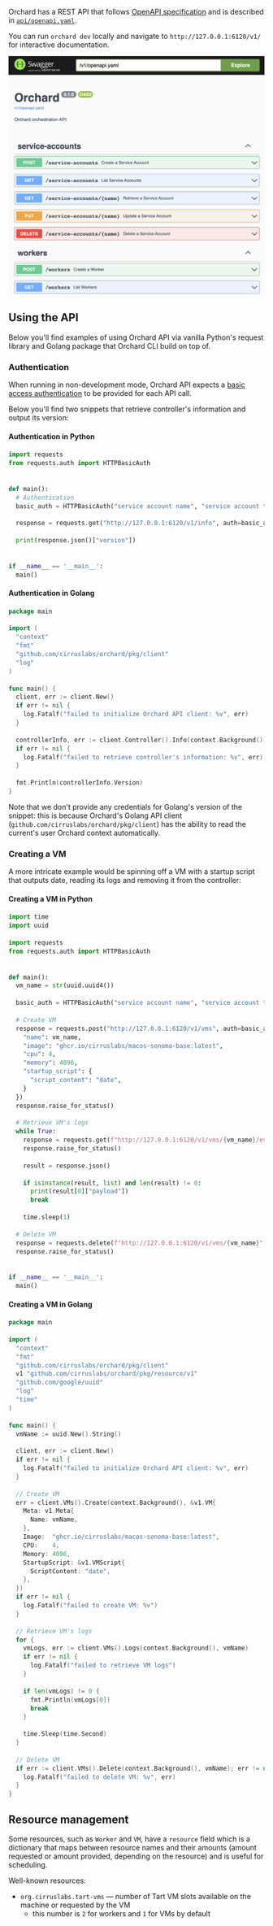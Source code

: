 Orchard has a REST API that follows [OpenAPI specification](https://swagger.io/specification/) and is described in [`api/openapi.yaml`](https://github.com/cirruslabs/orchard/blob/main/api/openapi.yaml).

You can run `orchard dev` locally and navigate to `http://127.0.0.1:6120/v1/` for interactive documentation.

![](/assets/images/orchard/orchard-api-documentation-browser.png)

## Using the API

Below you'll find examples of using Orchard API via vanilla Python's request library and Golang package that Orchard CLI build on top of.

### Authentication

When running in non-development mode, Orchard API expects a [basic access authentication](https://en.wikipedia.org/wiki/Basic_access_authentication) to be provided for each API call.

Below you'll find two snippets that retrieve controller's information and output its version:

#### Authentication in Python

```python
import requests
from requests.auth import HTTPBasicAuth


def main():
  # Authentication
  basic_auth = HTTPBasicAuth("service account name", "service account token")

  response = requests.get("http://127.0.0.1:6120/v1/info", auth=basic_auth)

  print(response.json()["version"])


if __name__ == '__main__':
  main()
```

#### Authentication in Golang

```go
package main

import (
  "context"
  "fmt"
  "github.com/cirruslabs/orchard/pkg/client"
  "log"
)

func main() {
  client, err := client.New()
  if err != nil {
    log.Fatalf("failed to initialize Orchard API client: %v", err)
  }

  controllerInfo, err := client.Controller().Info(context.Background())
  if err != nil {
    log.Fatalf("failed to retrieve controller's information: %v", err)
  }

  fmt.Println(controllerInfo.Version)
}
```

Note that we don't provide any credentials for Golang's version of the snippet: this is because Orchard's Golang API client (`github.com/cirruslabs/orchard/pkg/client`) has the ability to read the current's user Orchard context automatically.

### Creating a VM

A more intricate example would be spinning off a VM with a startup script that outputs date, reading its logs and removing it from the controller:

#### Creating a VM in Python

```python
import time
import uuid

import requests
from requests.auth import HTTPBasicAuth


def main():
  vm_name = str(uuid.uuid4())

  basic_auth = HTTPBasicAuth("service account name", "service account token")

  # Create VM
  response = requests.post("http://127.0.0.1:6120/v1/vms", auth=basic_auth, json={
    "name": vm_name,
    "image": "ghcr.io/cirruslabs/macos-sonoma-base:latest",
    "cpu": 4,
    "memory": 4096,
    "startup_script": {
      "script_content": "date",
    }
  })
  response.raise_for_status()

  # Retrieve VM's logs
  while True:
    response = requests.get(f"http://127.0.0.1:6120/v1/vms/{vm_name}/events", auth=basic_auth)
    response.raise_for_status()

    result = response.json()

    if isinstance(result, list) and len(result) != 0:
      print(result[0]["payload"])
      break

    time.sleep(1)

  # Delete VM
  response = requests.delete(f"http://127.0.0.1:6120/v1/vms/{vm_name}", auth=basic_auth)
  response.raise_for_status()


if __name__ == '__main__':
  main()
```

#### Creating a VM in Golang

```go
package main

import (
  "context"
  "fmt"
  "github.com/cirruslabs/orchard/pkg/client"
  v1 "github.com/cirruslabs/orchard/pkg/resource/v1"
  "github.com/google/uuid"
  "log"
  "time"
)

func main() {
  vmName := uuid.New().String()

  client, err := client.New()
  if err != nil {
    log.Fatalf("failed to initialize Orchard API client: %v", err)
  }

  // Create VM
  err = client.VMs().Create(context.Background(), &v1.VM{
    Meta: v1.Meta{
      Name: vmName,
    },
    Image:  "ghcr.io/cirruslabs/macos-sonoma-base:latest",
    CPU:    4,
    Memory: 4096,
    StartupScript: &v1.VMScript{
      ScriptContent: "date",
    },
  })
  if err != nil {
    log.Fatalf("failed to create VM: %v")
  }

  // Retrieve VM's logs
  for {
    vmLogs, err := client.VMs().Logs(context.Background(), vmName)
    if err != nil {
      log.Fatalf("failed to retrieve VM logs")
    }

    if len(vmLogs) != 0 {
      fmt.Println(vmLogs[0])
      break
    }

    time.Sleep(time.Second)
  }

  // Delete VM
  if err := client.VMs().Delete(context.Background(), vmName); err != nil {
    log.Fatalf("failed to delete VM: %v", err)
  }
}
```

## Resource management

Some resources, such as `Worker` and `VM`, have a `resource` field which is a dictionary that maps between resource names and their amounts (amount requested or amount provided, depending on the resource) and is useful for scheduling.

Well-known resources:

* `org.cirruslabs.tart-vms` — number of Tart VM slots available on the machine or requested by the VM
    * this number is `2` for workers and `1` for VMs by default
